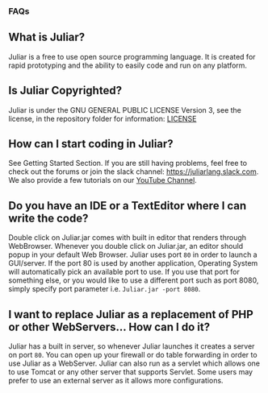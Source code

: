### FAQs


## What is Juliar?

Juliar is a free to use open source programming language. It is created for rapid prototyping and the ability to easily code and run on any platform.
## Is Juliar Copyrighted?

Juliar is under the GNU GENERAL PUBLIC LICENSE Version 3, see the license, in the repository folder for information: [LICENSE](https://github.com/juliarLang/juliar/blob/master/LICENSE)

## How can I start coding in Juliar?

See Getting Started Section. If you are still having problems, feel free to check out the forums or join the slack channel: https://juliarlang.slack.com. We also provide a few tutorials on our [YouTube Channel](https://www.youtube.com/channel/UCRkKqD0fnuVAJLJe9p4ZiKQ).

## Do you have an IDE or a TextEditor where I can write the code?

Double click on Juliar.jar comes with built in editor that renders through WebBrowser. Whenever you double click on Juliar.jar, an editor should popup in your default Web Browser.
Juliar uses port `80` in order to launch a GUI/server. If the port 80 is used by another application, Operating System will automatically pick an available port to use. 
If you use that port for something else, or you would like to use a different port such as port 8080, simply specify port parameter i.e.
`Juliar.jar -port 8080`.


## I want to replace Juliar as a replacement of PHP or other WebServers... How can I do it?

Juliar has a built in server, so whenever Juliar launches it creates a server on port `80`. You can open up your firewall
or do table forwarding in order to use Juliar as a WebServer. Juliar can also run as a servlet which allows one to use Tomcat
or any other server that supports Servlet. Some users may prefer to use an external server as it allows more configurations.